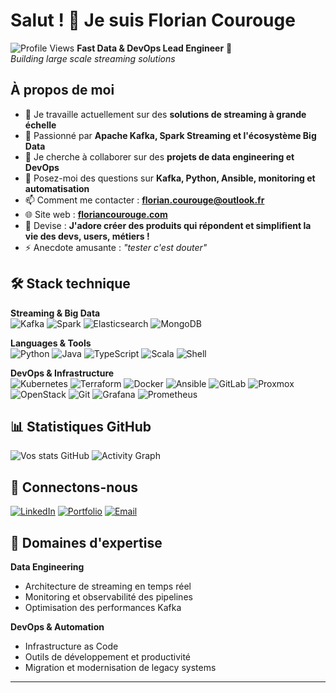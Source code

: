 # Salut ! 👋 Je suis Florian Courouge
![Profile Views](https://komarev.com/ghpvc/?username=Courouge&color=brightgreen&style=for-the-badge)
**Fast Data & DevOps Lead Engineer** 🚀  
*Building large scale streaming solutions*

## À propos de moi
- 🔭 Je travaille actuellement sur des **solutions de streaming à grande échelle**
- 🌱 Passionné par **Apache Kafka, Spark Streaming et l'écosystème Big Data**
- 👯 Je cherche à collaborer sur des **projets de data engineering et DevOps**
- 💬 Posez-moi des questions sur **Kafka, Python, Ansible, monitoring et automatisation**
- 📫 Comment me contacter : **florian.courouge@outlook.fr**
- 🌐 Site web : **[floriancourouge.com](https://floriancourouge.com)**
- 🎯 Devise : **J'adore créer des produits qui répondent et simplifient la vie des devs, users, métiers !**
- ⚡ Anecdote amusante : *"tester c'est douter"*

## 🛠️ Stack technique

**Streaming & Big Data**  
![Kafka](https://img.shields.io/badge/-Apache%20Kafka-231F20?style=for-the-badge&logo=apache-kafka&logoColor=white)
![Spark](https://img.shields.io/badge/-Apache%20Spark-E25A1C?style=for-the-badge&logo=apache-spark&logoColor=white)
![Elasticsearch](https://img.shields.io/badge/-Elasticsearch-005571?style=for-the-badge&logo=elasticsearch&logoColor=white)
![MongoDB](https://img.shields.io/badge/-MongoDB-47A248?style=for-the-badge&logo=mongodb&logoColor=white)

**Languages & Tools**  
![Python](https://img.shields.io/badge/-Python-3776AB?style=for-the-badge&logo=python&logoColor=white)
![Java](https://img.shields.io/badge/-Java-007396?style=for-the-badge&logo=java&logoColor=white)
![TypeScript](https://img.shields.io/badge/-TypeScript-3178C6?style=for-the-badge&logo=typescript&logoColor=white)
![Scala](https://img.shields.io/badge/-Scala-DC322F?style=for-the-badge&logo=scala&logoColor=white)
![Shell](https://img.shields.io/badge/-Shell_Script-121011?style=for-the-badge&logo=gnu-bash&logoColor=white)

**DevOps & Infrastructure**  
![Kubernetes](https://img.shields.io/badge/-Kubernetes-326CE5?style=for-the-badge&logo=kubernetes&logoColor=white)
![Terraform](https://img.shields.io/badge/-Terraform-623CE4?style=for-the-badge&logo=terraform&logoColor=white)
![Docker](https://img.shields.io/badge/-Docker-2496ED?style=for-the-badge&logo=docker&logoColor=white)
![Ansible](https://img.shields.io/badge/-Ansible-EE0000?style=for-the-badge&logo=ansible&logoColor=white)
![GitLab](https://img.shields.io/badge/-GitLab-FC6D26?style=for-the-badge&logo=gitlab&logoColor=white)
![Proxmox](https://img.shields.io/badge/-Proxmox-E57000?style=for-the-badge&logo=proxmox&logoColor=white)
![OpenStack](https://img.shields.io/badge/-OpenStack-ED1944?style=for-the-badge&logo=openstack&logoColor=white)
![Git](https://img.shields.io/badge/-Git-F05032?style=for-the-badge&logo=git&logoColor=white)
![Grafana](https://img.shields.io/badge/-Grafana-F46800?style=for-the-badge&logo=grafana&logoColor=white)
![Prometheus](https://img.shields.io/badge/-Prometheus-E6522C?style=for-the-badge&logo=prometheus&logoColor=white)

## 📊 Statistiques GitHub

![Vos stats GitHub](https://github-readme-stats.vercel.app/api?username=Courouge&show_icons=true&theme=radical)
![Activity Graph](https://github-readme-activity-graph.vercel.app/graph?username=Courouge&theme=react-dark&hide_border=true)

## 🔗 Connectons-nous

[![LinkedIn](https://img.shields.io/badge/-LinkedIn-0A66C2?style=for-the-badge&logo=linkedin&logoColor=white)](https://linkedin.com/in/floriancourouge)
[![Portfolio](https://img.shields.io/badge/-Website-000000?style=for-the-badge&logo=vercel&logoColor=white)](https://floriancourouge.com)
[![Email](https://img.shields.io/badge/-Email-D14836?style=for-the-badge&logo=gmail&logoColor=white)](mailto:florian.courouge@outlook.fr)


## 🎯 Domaines d'expertise

**Data Engineering**
- Architecture de streaming en temps réel
- Monitoring et observabilité des pipelines
- Optimisation des performances Kafka

**DevOps & Automation**
- Infrastructure as Code
- Outils de développement et productivité
- Migration et modernisation de legacy systems

---
